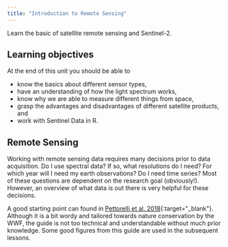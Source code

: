 ```yaml
---
title: "Introduction to Remote Sensing"
---
```


Learn the basic of satellite remote sensing and Sentinel-2.

<!--more-->


## Learning objectives
At the end of this unit you should be able to

* know the basics about different sensor types,
* have an understanding of how the light spectrum works,
* know why we are able to measure different things from space, 
* grasp the advantages and disadvantages of different satellite products, and
* work with Sentinel Data in R.



## Remote Sensing

Working with remote sensing data requires many decisions prior to data acquisition.
Do I use spectral data? If so, what resolutions do I need? For which year will I need my earth observations?
Do I need time series? Most of these questions are dependent on the research goal (obviously!).
However, an overview of what data is out there is very helpful for these decisions.

A good starting point can found in [Pettorelli et al. 2018](https://www.researchgate.net/publication/324537528_Conservation_Technology_Series_Issue_4_SATELLITE_REMOTE_SENSING_FOR_CONSERVATION){:target="_blank"}.
Although it is a bit wordy and tailored towards nature conservation by the WWF, the guide is not too technical and understandable without much prior knowledge.
Some good figures from this guide are used in the subsequent lessons.

